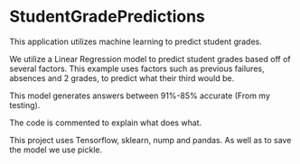 # StudentGradePredictions
This application utilizes machine learning to predict student grades. 

We utilize a Linear Regression model to predict student grades based off of several factors. This example uses factors such as 
previous failures, absences and 2 grades, to predict what their third would be. 

This model generates answers between 91%-85% accurate (From my testing).

The code is commented to explain what does what.

This project uses Tensorflow, sklearn, nump and pandas. As well as to save the model we use pickle.
